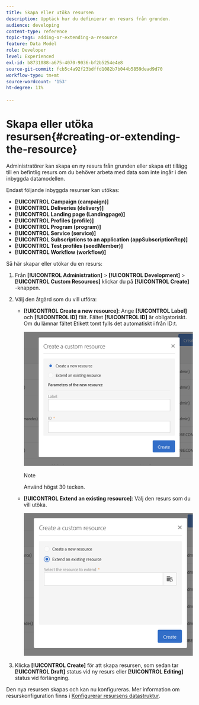 ```yaml
---
title: Skapa eller utöka resursen
description: Upptäck hur du definierar en resurs från grunden.
audience: developing
content-type: reference
topic-tags: adding-or-extending-a-resource
feature: Data Model
role: Developer
level: Experienced
exl-id: b8731088-a675-4070-9036-bf2b5254e4e8
source-git-commit: fcb5c4a92f23bdffd1082b7b044b5859dead9d70
workflow-type: tm+mt
source-wordcount: '153'
ht-degree: 11%

---
```


# Skapa eller utöka resursen{#creating-or-extending-the-resource}

Administratörer kan skapa en ny resurs från grunden eller skapa ett tillägg till en befintlig resurs om du behöver arbeta med data som inte ingår i den inbyggda datamodellen.

Endast följande inbyggda resurser kan utökas:

* **[!UICONTROL Campaign (campaign)]**
* **[!UICONTROL Deliveries (delivery)]**
* **[!UICONTROL Landing page (Landingpage)]**
* **[!UICONTROL Profiles (profile)]**
* **[!UICONTROL Program (program)]**
* **[!UICONTROL Service (service)]**
* **[!UICONTROL Subscriptions to an application (appSubscriptionRcp)]**
* **[!UICONTROL Test profiles (seedMember)]**
* **[!UICONTROL Workflow (workflow)]**

Så här skapar eller utökar du en resurs:

1. Från **[!UICONTROL Administration]** > **[!UICONTROL Development]** > **[!UICONTROL Custom Resources]** klickar du på **[!UICONTROL Create]** -knappen.
1. Välj den åtgärd som du vill utföra:

   * **[!UICONTROL Create a new resource]**: Ange **[!UICONTROL Label]** och **[!UICONTROL ID]** fält. Fältet **[!UICONTROL ID]** är obligatoriskt.  Om du lämnar fältet Etikett tomt fylls det automatiskt i från ID:t.

      ![](assets/schema_extension_2.png)

      >[!NOTE]
      >
      >Använd högst 30 tecken.

   * **[!UICONTROL Extend an existing resource]**: Välj den resurs som du vill utöka.

      ![](assets/schema_extension_10.png)

1. Klicka **[!UICONTROL Create]** för att skapa resursen, som sedan tar **[!UICONTROL Draft]** status vid ny resurs eller **[!UICONTROL Editing]** status vid förlängning.

Den nya resursen skapas och kan nu konfigureras. Mer information om resurskonfiguration finns i [Konfigurerar resursens datastruktur](../../developing/using/configuring-the-resource-s-data-structure.md).
